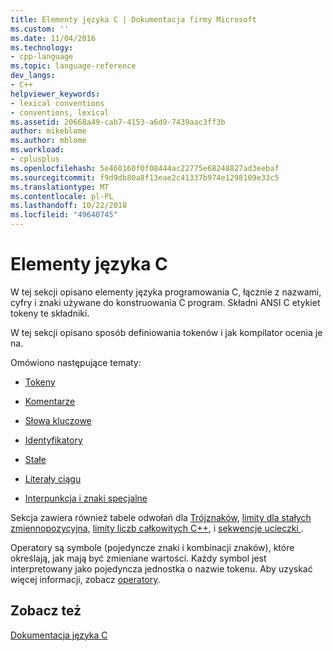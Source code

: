 ```yaml
---
title: Elementy języka C | Dokumentacja firmy Microsoft
ms.custom: ''
ms.date: 11/04/2016
ms.technology:
- cpp-language
ms.topic: language-reference
dev_langs:
- C++
helpviewer_keywords:
- lexical conventions
- conventions, lexical
ms.assetid: 20668a49-cab7-4153-a6d9-7439aac3ff3b
author: mikeblome
ms.author: mblome
ms.workload:
- cplusplus
ms.openlocfilehash: 5e460160f0f08444ac22775e68248827ad3eebaf
ms.sourcegitcommit: f9d9db80a8f13eae2c41337b974e1298109e33c5
ms.translationtype: MT
ms.contentlocale: pl-PL
ms.lasthandoff: 10/22/2018
ms.locfileid: "49640745"
---
```

# <a name="elements-of-c"></a>Elementy języka C

W tej sekcji opisano elementy języka programowania C, łącznie z nazwami, cyfry i znaki używane do konstruowania C program. Składni ANSI C etykiet tokeny te składniki.

W tej sekcji opisano sposób definiowania tokenów i jak kompilator ocenia je na.

Omówiono następujące tematy:

- [Tokeny](../c-language/c-tokens.md)

- [Komentarze](../c-language/c-comments.md)

- [Słowa kluczowe](../c-language/c-keywords.md)

- [Identyfikatory](../c-language/c-identifiers.md)

- [Stałe](../c-language/c-constants.md)

- [Literały ciągu](../c-language/c-string-literals.md)

- [Interpunkcja i znaki specjalne](../c-language/punctuation-and-special-characters.md)

Sekcja zawiera również tabele odwołań dla [Trójznaków](../c-language/trigraphs.md), [limity dla stałych zmiennopozycyjna](../c-language/limits-on-floating-point-constants.md), [limity liczb całkowitych C++](../c-language/cpp-integer-limits.md), i [sekwencje ucieczki ](../c-language/escape-sequences.md).

Operatory są symbole (pojedyncze znaki i kombinacji znaków), które określają, jak mają być zmieniane wartości. Każdy symbol jest interpretowany jako pojedyncza jednostka o nazwie tokenu. Aby uzyskać więcej informacji, zobacz [operatory](../c-language/c-operators.md).

## <a name="see-also"></a>Zobacz też

[Dokumentacja języka C](../c-language/c-language-reference.md)
